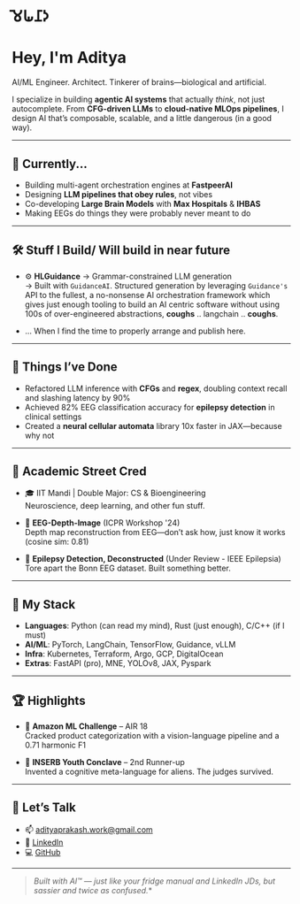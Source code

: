 # **𑀫𑁂𑀖𑀦𑀸𑀤**

# Hey, I'm Aditya

AI/ML Engineer. Architect. Tinkerer of brains—biological and artificial.

I specialize in building **agentic AI systems** that actually *think*, not just autocomplete. From **CFG-driven LLMs** to **cloud-native MLOps pipelines**, I design AI that’s composable, scalable, and a little dangerous (in a good way).

---

## 🧠 Currently...
- Building multi-agent orchestration engines at **FastpeerAI**
- Designing **LLM pipelines that obey rules**, not vibes
- Co-developing **Large Brain Models** with **Max Hospitals** & **IHBAS**
- Making EEGs do things they were probably never meant to do

---

## 🛠️ Stuff I Build/ Will build in near future

- ⚙️ **HLGuidance** → Grammar-constrained LLM generation  
  → Built with `GuidanceAI`. Structured generation by leveraging `Guidance's` API to the fullest, a no-nonsense AI orchestration framework which gives just enough tooling to build an AI centric software without using 100s of over-engineered abstractions, **coughs** .. langchain .. **coughs**.

- ... When I find the time to properly arrange and publish here.

---

## 🧪 Things I’ve Done

- Refactored LLM inference with **CFGs** and **regex**, doubling context recall and slashing latency by 90%
- Achieved 82% EEG classification accuracy for **epilepsy detection** in clinical settings
- Created a **neural cellular automata** library 10x faster in JAX—because why not

---

## 📜 Academic Street Cred

- 🎓 IIT Mandi | Double Major: CS & Bioengineering  
  Neuroscience, deep learning, and other fun stuff.

- 📄 **EEG-Depth-Image** (ICPR Workshop '24)  
  Depth map reconstruction from EEG—don’t ask how, just know it works (cosine sim: 0.81)

- 📄 **Epilepsy Detection, Deconstructed** (Under Review - IEEE Epilepsia)  
  Tore apart the Bonn EEG dataset. Built something better.

---

## 🧰 My Stack

- **Languages**: Python (can read my mind), Rust (just enough), C/C++ (if I must)  
- **AI/ML**: PyTorch, LangChain, TensorFlow, Guidance, vLLM  
- **Infra**: Kubernetes, Terraform, Argo, GCP, DigitalOcean  
- **Extras**: FastAPI (pro), MNE, YOLOv8, JAX, Pyspark

---

## 🏆 Highlights

- 🥇 **Amazon ML Challenge** – AIR 18  
  Cracked product categorization with a vision-language pipeline and a 0.71 harmonic F1

- 🧠 **INSERB Youth Conclave** – 2nd Runner-up  
  Invented a cognitive meta-language for aliens. The judges survived.

---

## 🔗 Let’s Talk

- 📫 [adityaprakash.work@gmail.com](mailto:adityaprakash.work@gmail.com)  
- 💼 [LinkedIn](https://linkedin.com/in/aditya-prakash-6317a7229)  
- 💻 [GitHub](https://github.com/adityaprakash-work)

---

> *Built with AI™ — just like your fridge manual and LinkedIn JDs, but sassier and twice as confused.**
